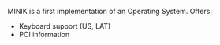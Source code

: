 MINIK is a first implementation of an Operating System.
Offers:
- Keyboard support (US, LAT)
- PCI information